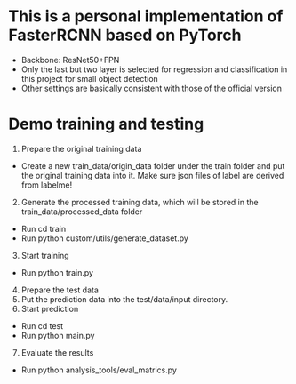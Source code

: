 # This is a personal implementation of FasterRCNN based on PyTorch
- Backbone: ResNet50+FPN
- Only the last but two layer is selected for regression and classification in this project for small object detection
- Other settings are basically consistent with those of the official version

# Demo training and testing
1. Prepare the original training data
- Create a new train_data/origin_data folder under the train folder and put the original training data into it. Make sure json files of label are derived from labelme!
2. Generate the processed training data, which will be stored in the train_data/processed_data folder
- Run cd train
- Run python custom/utils/generate_dataset.py
3. Start training
- Run python train.py
4. Prepare the test data
5. Put the prediction data into the test/data/input directory.
6. Start prediction
- Run cd test
- Run python main.py
7. Evaluate the results
- Run python analysis_tools/eval_matrics.py
